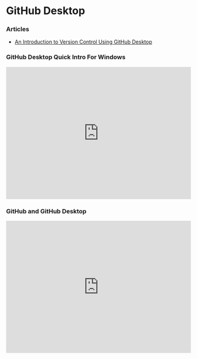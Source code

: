 # GitHub Desktop

### Articles  
* [An Introduction to Version Control Using GitHub Desktop](http://programminghistorian.org/lessons/getting-started-with-github-desktop)  

### GitHub Desktop Quick Intro For Windows   
<iframe width="100%" height="360" src="https://www.youtube.com/embed/77W2JSL7-r8" frameborder="0" allow="accelerometer; autoplay; encrypted-media; gyroscope; picture-in-picture" allowfullscreen></iframe>

### GitHub and GitHub Desktop
<iframe width="100%" height="360" src="https://www.youtube.com/embed/C69-s2o9wqw" frameborder="0" allow="accelerometer; autoplay; encrypted-media; gyroscope; picture-in-picture" allowfullscreen></iframe>
